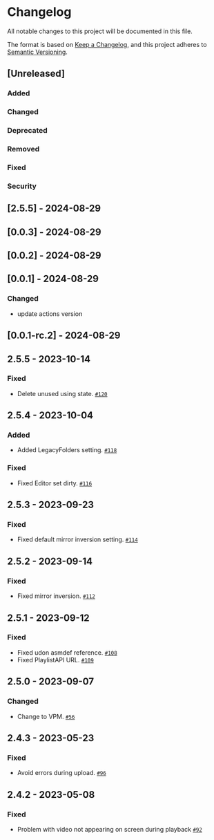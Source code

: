 # Changelog

All notable changes to this project will be documented in this file.

The format is based on [Keep a Changelog](https://keepachangelog.com/en/1.0.0/),
and this project adheres to [Semantic Versioning](https://semver.org/spec/v2.0.0.html).

## [Unreleased]
### Added

### Changed

### Deprecated

### Removed

### Fixed

### Security

## [2.5.5] - 2024-08-29
## [0.0.3] - 2024-08-29
## [0.0.2] - 2024-08-29
## [0.0.1] - 2024-08-29
### Changed
- update actions version

## [0.0.1-rc.2] - 2024-08-29

## 2.5.5 - 2023-10-14
### Fixed
- Delete unused using state. [`#120`](https://github.com/niwaniwa/KineLVideoPlayer/issues/120)

## 2.5.4 - 2023-10-04
### Added
- Added LegacyFolders setting. [`#118`](https://github.com/niwaniwa/KineLVideoPlayer/issues/118)

### Fixed
- Fixed Editor set dirty. [`#116`](https://github.com/niwaniwa/KineLVideoPlayer/issues/116)

## 2.5.3 - 2023-09-23
### Fixed
- Fixed default mirror inversion setting. [`#114`](https://github.com/niwaniwa/KineLVideoPlayer/issues/114)

## 2.5.2 - 2023-09-14
### Fixed
- Fixed mirror inversion. [`#112`](https://github.com/niwaniwa/KineLVideoPlayer/issues/112)

## 2.5.1 - 2023-09-12
### Fixed
- Fixed udon asmdef reference. [`#108`](https://github.com/niwaniwa/KineLVideoPlayer/issues/108)
- Fixed PlaylistAPI URL. [`#109`](https://github.com/niwaniwa/KineLVideoPlayer/issues/109)

## 2.5.0 - 2023-09-07
### Changed
- Change to VPM. [`#56`](https://github.com/niwaniwa/KineLVideoPlayer/issues/56)

## 2.4.3 - 2023-05-23
### Fixed
- Avoid errors during upload. [`#96`](https://github.com/niwaniwa/KineLVideoPlayer/pull/96)

## 2.4.2 - 2023-05-08
### Fixed
- Problem with video not appearing on screen during playback [`#92`](https://github.com/niwaniwa/KineLVideoPlayer/issues/92)